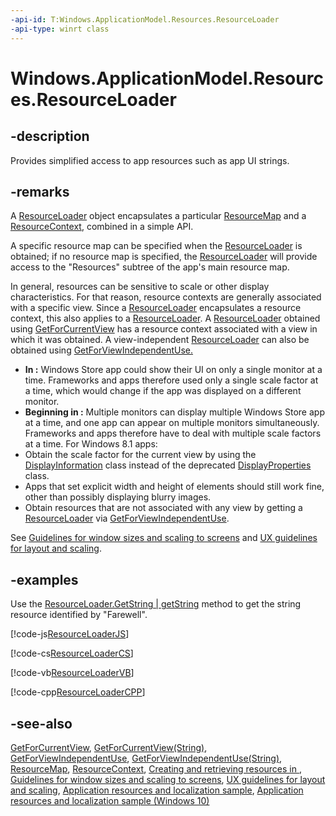 ```yaml
---
-api-id: T:Windows.ApplicationModel.Resources.ResourceLoader
-api-type: winrt class
---
```


<!-- Class syntax.
public class ResourceLoader : Windows.ApplicationModel.Resources.IResourceLoader, Windows.ApplicationModel.Resources.IResourceLoader2
-->

# Windows.ApplicationModel.Resources.ResourceLoader

## -description
Provides simplified access to app resources such as app UI strings.

## -remarks
A [ResourceLoader](resourceloader.md) object encapsulates a particular [ResourceMap](../windows.applicationmodel.resources.core/resourcemap.md) and a [ResourceContext](../windows.applicationmodel.resources.core/resourcecontext.md), combined in a simple API.

A specific resource map can be specified when the [ResourceLoader](resourceloader.md) is obtained; if no resource map is specified, the [ResourceLoader](resourceloader.md) will provide access to the "Resources" subtree of the app's main resource map.

In general, resources can be sensitive to scale or other display characteristics. For that reason, resource contexts are generally associated with a specific view. Since a [ResourceLoader](resourceloader.md) encapsulates a resource context, this also applies to a [ResourceLoader](resourceloader.md). A [ResourceLoader](resourceloader.md) obtained using [GetForCurrentView](resourceloader_getforcurrentview.md) has a resource context associated with a view in which it was obtained. A view-independent [ResourceLoader](resourceloader.md) can also be obtained using [GetForViewIndependentUse.](resourceloader_getforviewindependentuse.md)


+  **In :**  Windows Store app could show their UI on only a single monitor at a time. Frameworks and apps therefore used only a single scale factor at a time, which would change if the app was displayed on a different monitor.
+ **Beginning in :** Multiple monitors can display multiple Windows Store app at a time, and one app can appear on multiple monitors simultaneously. Frameworks and apps therefore have to deal with multiple scale factors at a time. For Windows 8.1 apps:
+ Obtain the scale factor for the current view by using the [DisplayInformation](../windows.graphics.display/displayinformation.md) class instead of the deprecated [DisplayProperties](../windows.graphics.display/displayproperties.md) class.
+ Apps that set explicit width and height of elements should still work fine, other than possibly displaying blurry images.
+ Obtain resources that are not associated with any view by getting a [ResourceLoader](resourceloader.md) via [GetForViewIndependentUse](resourceloader_getforviewindependentuse.md).


See [Guidelines for window sizes and scaling to screens](http://msdn.microsoft.com/library/19732e24-add8-479e-809a-274f7c47ef68) and [UX guidelines for layout and scaling](http://msdn.microsoft.com/library/c388f639-6f35-4d52-bffe-53ff3f537d4b).


## -examples
Use the [ResourceLoader.GetString | getString](resourceloader_getstring.md) method to get the string resource identified by "Farewell".



[!code-js[ResourceLoaderJS](../windows.applicationmodel.resources/code/ResourceGlobalization/js/ResourceGlobalizationJS/js/default.js#SnippetResourceLoaderJS)]

[!code-cs[ResourceLoaderCS](../windows.applicationmodel.resources/code/ResourceGlobalization/cs/ResourceGlobalizationCS/MainPage.xaml.cs#SnippetResourceLoaderCS)]

[!code-vb[ResourceLoaderVB](../windows.applicationmodel.resources/code/ResourceGlobalization/vb/ResourceGlobalizationVB/MainPage.xaml.vb#SnippetResourceLoaderVB)]

[!code-cpp[ResourceLoaderCPP](../windows.applicationmodel.resources/code/ResourceGlobalization/cpp/ResourceGlobalizationCPP/MainPage.xaml.cpp#SnippetResourceLoaderCPP)]

## -see-also
[GetForCurrentView](resourceloader_getforcurrentview_1363600702.md), [GetForCurrentView(String)](resourceloader_getforcurrentview_147266590.md), [GetForViewIndependentUse](resourceloader_getforviewindependentuse_386169056.md), [GetForViewIndependentUse(String)](resourceloader_getforviewindependentuse_1317372352.md), [ResourceMap](../windows.applicationmodel.resources.core/resourcemap.md), [ResourceContext](../windows.applicationmodel.resources.core/resourcecontext.md), [Creating and retrieving resources in ](http://go.microsoft.com/fwlink/p/?linkid=251463), [Guidelines for window sizes and scaling to screens](http://msdn.microsoft.com/library/19732e24-add8-479e-809a-274f7c47ef68), [UX guidelines for layout and scaling](http://msdn.microsoft.com/library/c388f639-6f35-4d52-bffe-53ff3f537d4b), [Application resources and localization sample](http://go.microsoft.com/fwlink/p/?linkid=227301), [Application resources and localization sample (Windows 10)](http://go.microsoft.com/fwlink/p/?LinkId=620487)
